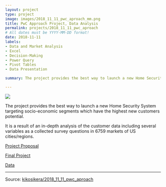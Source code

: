 ```yaml
---
layout: project
type: project
image: images/2018_11_11_pwc_aproach_mm.png
title: PwC Approach Project, Data Analysis
permalink: projects/2018_11_11_pwc_aproach
# All dates must be YYYY-MM-DD format!
date: 2018-11-11
labels:
- Data and Market Analysis
- Excel
- Decision-Making
- Power Query
- Pivot Tables
- Data Presentation

summary: The project provides the best way to launch a new Home Security System targeting socio-economic segments which have the highest new customers potential. It is a result of an in-depth analysis of the customer data including several variables as a collected survey questions in 6759 markets of US cities/regions.

---
```


<img class="ui image" src="{{ site.baseurl }}/images/2018_11_11_pwc_aproach_cs.jpg">

The project provides the best way to launch a new Home Security System targeting socio-economic segments which have the highest new customers potential.

It is a result of an in-depth analysis of the customer data including several variables as a collected survey questions in 6759 markets of US cities/regions.

[Project Proposal](https://github.com/kikosikera/2018_11_11_pwc_aproach/blob/master/decks/pwc_Project_Proposal.pdf)

[Final Project](https://github.com/kikosikera/2018_11_11_pwc_aproach/blob/master/decks/Kiko_Siqueira_PwC_Final_%20Project.pdf)

[Data](https://github.com/kikosikera/2018_11_11_pwc_aproach/tree/master/excel)


<hr>

Source: <a href="https://github.com/kikosikera/2018_11_11_pwc_aproach"><i class="large github icon"></i>kikosikera/2018_11_11_pwc_aproach</a>


 
